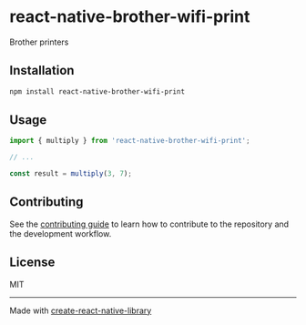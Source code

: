 # react-native-brother-wifi-print

Brother printers

## Installation

```sh
npm install react-native-brother-wifi-print
```

## Usage


```js
import { multiply } from 'react-native-brother-wifi-print';

// ...

const result = multiply(3, 7);
```


## Contributing

See the [contributing guide](CONTRIBUTING.md) to learn how to contribute to the repository and the development workflow.

## License

MIT

---

Made with [create-react-native-library](https://github.com/callstack/react-native-builder-bob)
